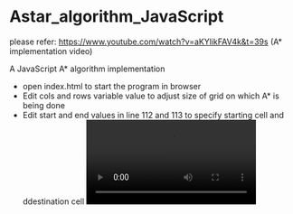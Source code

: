 # Astar_algorithm_JavaScript

please refer:
https://www.youtube.com/watch?v=aKYlikFAV4k&t=39s  (A* implementation video)

A JavaScript A* algorithm implementation

* open index.html to start the program in browser
* Edit cols and rows variable value to adjust size of grid on which A* is being done
* Edit start and end values in line 112 and 113 to specify starting cell and ddestination cell 
![video](InShot_20201210_081445275.mp4)
 
